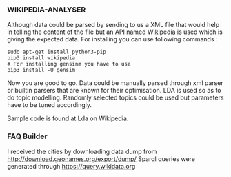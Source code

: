 ### WIKIPEDIA-ANALYSER

Although data could be parsed by sending to us a XML file that would help in telling the content of the file but an API named Wikipedia is used which is giving the expected data.
For installing you can use following commands :


```
sudo apt-get install python3-pip
pip3 install wikipedia
# For installing gensinm you have to use
pip3 install -U gensim
``` 
Now you are good to go. Data could be manually parsed through xml parser or builtin parsers that are known for their optimisation.
LDA is used so as to do topic modelling. Randomly selected topics could be used but parameters have to be tuned accordingly.


Sample code is found at Lda on Wikipedia.



### FAQ Builder

I received the cities by downloading data dump from <http://download.geonames.org/export/dump/>
Sparql queries were generated through <https://query.wikidata.org>
